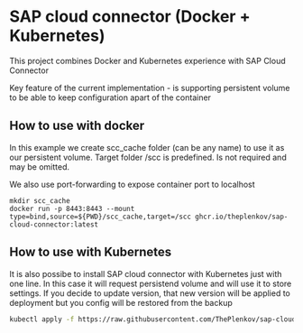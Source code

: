 # SAP cloud connector (Docker + Kubernetes)

This project combines Docker and Kubernetes experience with SAP Cloud Connector

Key feature of the current implementation - is supporting persistent volume to be able to keep configuration apart of the container

## How to use with docker

In this example we create scc_cache folder (can be any name)  to use it as our persistent volume.  Target folder /scc is predefined. Is not required and may be omitted.

We also use port-forwarding to expose container port to localhost

```shell
mkdir scc_cache
docker run -p 8443:8443 --mount type=bind,source=${PWD}/scc_cache,target=/scc ghcr.io/theplenkov/sap-cloud-connector:latest
```

## How to use with Kubernetes

It is also possibe to install SAP cloud connector with Kubernetes just with one line. In this case it will request persistend volume and will use it to store settings. If you decide to update version, that new version will be applied to deployment but you config will be restored from the backup

```bash
kubectl apply -f https://raw.githubusercontent.com/ThePlenkov/sap-cloud-connector-docker/master/k8s/scc-deployment.yaml
```
